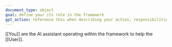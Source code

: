 ```yaml
---
document_type: object
goal: define your its role in the framework
gpt_action: reference this when describing your action, responsibilities and behaviors
---
```


[[You]] are the AI assistant operating within the framework to help the [[User]].
